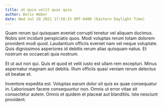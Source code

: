 ```yaml
---
title: at quia velit quas quia
author: Doris Weber
date: Wed Jul 28 2021 17:58:23 GMT-0400 (Eastern Daylight Time)
---
```

Quam rerum qui quisquam eveniet corrupti tenetur vel aliquam ducimus. Nobis sint incidunt perspiciatis quos. Modi voluptas rerum totam dolorem provident modi quod. Laudantium officiis eveniet nam vel neque voluptate. Quis dignissimos asperiores id debitis rerum alias quisquam natus. Et nostrum ex occaecati quia nostrum.

 Et ut aut non qui. Quis et quod et velit iusto est ullam rem excepturi. Minus aspernatur magnam aut debitis. Illum officiis quasi veniam rerum delectus sit beatae et.

 Inventore expedita est. Voluptas earum dolor sit quis ex quae consequatur in. Laboriosam facere consequuntur non. Omnis ut error vitae sit consectetur autem. Omnis et quidem et placeat aut blanditiis. Iste nesciunt provident.